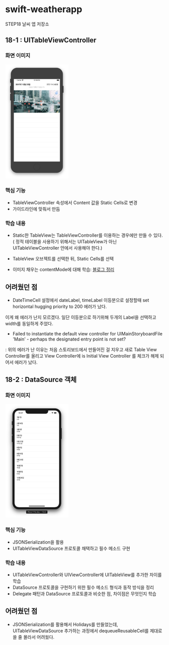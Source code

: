 # swift-weatherapp
STEP18 날씨 앱 저장소



## 18-1 : UITableViewController

### 화면 이미지
<img src="./img/step01.png" width="200" style="max-width:100%;">

### 핵심 기능

- TableViewController 속성에서 Content 값을 Static Cells로 변경
- 가이드라인에 맞춰서 만듬

### 학습 내용
- Static한 TableView는 TableViewController를 이용하는 경우에만 만들 수 있다. ( 정적 테이블을 사용하기 위해서는 UITableView가 아닌 UITableViewController 안에서 사용해야 한다.)
- TableView 오브젝트를 선택한 뒤, Static Cells를 선택

- 이미지 채우는 contentMode에 대해 학습: [블로그 정리](https://roeldowney.tistory.com/153)

## 어려웠던 점

- DateTimeCell 설정에서 dateLabel, timeLabel 이등분으로 설정할때 set horizontal hugging priority to 200 에러가 났다.

이게 왜 에러가 난지 모르겠다. 일단 이등분으로 하기위해 두개의 Label을 선택하고 width를 동일하게 주었다.



- Failed to instantiate the default view controller for UIMainStoryboardFile 'Main' - perhaps the designated entry point is not set?

: 위의 에러가 난 이유는 처음 스토리보드에서 만들어진 걸 지우고 새로 Table View Controller를 올리고 View Controller에 is Initial View Controller 를 체크가 해제 되어서 에러가 났다.



## 18-2 : DataSource 객체

### 화면 이미지

<img src="./img/step02.png" width="200" style="max-width:100%;">

### 핵심 기능

- JSONSerialization을 활용
- UITableViewDataSource 프로토콜 채택하고 필수 메소드 구현

### 학습 내용

- UITableViewController와 UIViewController에 UITableView를 추가한 차이를 학습
- DataSource 프로토콜을 구현하기 위한 필수 메소드 형식과 동작 방식을 정리
- Delegate 패턴과 DataSource 프로토콜과 비슷한 점, 차이점은 무엇인지 학습

## 어려웠던 점

- JSONSerialization를 활용해서 Holidays를 만들었는데, UITableViewDataSource 추가하는 과정에서 dequeueReusableCell를 제대로 쓸 줄 몰라서 어려웠다.



